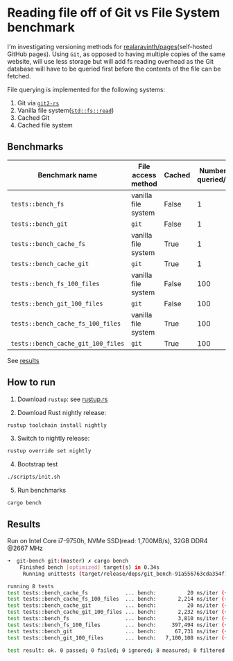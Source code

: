 # Reading file off of Git vs File System benchmark

I'm investigating versioning methods for
[realaravinth/pages](https://github.com/realaravinth/pages)(self-hosted
GitHub pages). Using `Git`, as opposed to having multiple copies of the
same website, will use less storage but will add fs reading overhead as
the Git database will have to be queried first before the contents of
the file can be fetched.

File querying is implemented for the following systems:

1. Git via [`git2-rs`](https://crates.io/crates/git2)
2. Vanilla file system([`std::fs::read`](https://doc.rust-lang.org/std/fs/fn.read.html))
3. Cached Git
4. Cached file system

## Benchmarks

| Benchmark name                     | File access method  | Cached | Number of files queried/iteration |
| ---------------------------------- | ------------------- | ------ | --------------------------------- |
| `tests::bench_fs`                  | vanilla file system | False  | 1                                 |
| `tests::bench_git`                 | `git`               | False  | 1                                 |
| `tests::bench_cache_fs`            | vanilla file system | True   | 1                                 |
| `tests::bench_cache_git`           | `git`               | True   | 1                                 |
| `tests::bench_fs_100_files`        | vanilla file system | False  | 100                               |
| `tests::bench_git_100_files`       | `git`               | False  | 100                               |
| `tests::bench_cache_fs_100_files`  | vanilla file system | True   | 100                               |
| `tests::bench_cache_git_100_files` | `git`               | True   | 100                               |

See [results](#results)

## How to run

1. Download `rustup`: see [rustup.rs](https://rustup.rs/)

2. Download Rust nightly release:

```bash
rustup toolchain install nightly
```

3. Switch to nightly release:

```bash
rustup override set nightly
```

4. Bootstrap test

```bash
./scripts/init.sh
```

5. Run benchmarks

```
cargo bench
```

## Results

Run on Intel Core i7-9750h, NVMe SSD(read: 1,700MB/s), 32GB DDR4 @2667 MHz

```bash
➜  git-bench git:(master) ✗ cargo bench
    Finished bench [optimized] target(s) in 0.34s
     Running unittests (target/release/deps/git_bench-91a556763cda354f)

running 8 tests
test tests::bench_cache_fs            ... bench:          20 ns/iter (+/- 0)
test tests::bench_cache_fs_100_files  ... bench:       2,214 ns/iter (+/- 105)
test tests::bench_cache_git           ... bench:          20 ns/iter (+/- 0)
test tests::bench_cache_git_100_files ... bench:       2,232 ns/iter (+/- 138)
test tests::bench_fs                  ... bench:       3,810 ns/iter (+/- 159)
test tests::bench_fs_100_files        ... bench:     397,494 ns/iter (+/- 42,564)
test tests::bench_git                 ... bench:      67,731 ns/iter (+/- 1,146)
test tests::bench_git_100_files       ... bench:   7,100,108 ns/iter (+/- 149,560)

test result: ok. 0 passed; 0 failed; 0 ignored; 8 measured; 0 filtered out; finished in 23.01s
```
